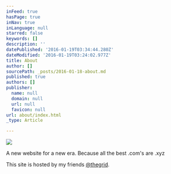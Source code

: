 ```yaml
---
inFeed: true
hasPage: true
inNav: true
inLanguage: null
starred: false
keywords: []
description: ''
datePublished: '2016-01-19T03:34:44.280Z'
dateModified: '2016-01-19T03:24:02.977Z'
title: About
author: []
sourcePath: _posts/2016-01-18-about.md
published: true
authors: []
publisher:
  name: null
  domain: null
  url: null
  favicon: null
url: about/index.html
_type: Article

---
```

![](https://the-grid-user-content.s3-us-west-2.amazonaws.com/15654492-c9e3-4ec7-b893-ade652d17d6c.jpg)

A new website for a new era. Because all the best .com's are .xyz

This site is hosted by my friends [@thegrid][0].

[0]: https://twitter.com/thegrid